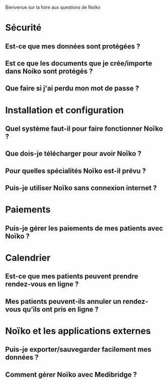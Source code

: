 Bienvenue sur la foire aux questions de Noïko

# Sécurité

## Est-ce que mes données sont protégées ?

## Est ce que les documents que je crée/importe dans Noiko sont protégés ?

## Que faire si j'ai perdu mon mot de passe ?




# Installation et configuration

## Quel système faut-il pour faire fonctionner Noïko ?

## Que dois-je télécharger pour avoir Noïko ?

## Pour quelles spécialités Noïko est-il prévu ?

## Puis-je utiliser Noïko sans connexion internet ?


# Paiements 

## Puis-je gérer les paiements de mes patients avec Noïko ?




# Calendrier 

## Est-ce que mes patients peuvent prendre rendez-vous en ligne ?

## Mes patients peuvent-ils annuler un rendez-vous qu’ils ont pris en ligne ?



# Noïko et les applications externes

## Puis-je exporter/sauvegarder facilement mes données ?

## Comment gérer Noïko avec Medibridge ?


